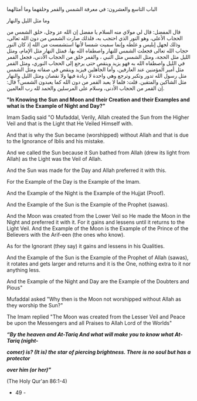 الباب التاسع والعشرون: في معرفة الشمس والقمر وخلقهما وما أمثالهما 

وما مثل الليل والنهار 

قال المفضل: قال لي مولاي منه السلام يا مفضل إن الله عز وجل، خلق الشمس من الحجاب الأعلى، وهو النور الذي احتجب به، فلذلك صارت الشمس من دون الله تعالى، وذلك لجهل إبليس و غلطه وإنما سميت شمسا لأنها استشمست من الله إذ كان النور حجاب الله تعالى فجعلت الشمس للنهار واصطفاه الله بها، فمثل النهار مثل الإمام، ومثل الليل مثل الحجة، ومثل الشمس مثل النبي ، والقمر خلق من الحجاب الأدنى، فجعل القمر في الليل واصطفاه الله به فهو يزيد وينقص حتى يرجع إلى الحجاب النوري، ومثل القمر مثل أمير المؤمنين عند العارفين، وأما الجاهلين فيزيد وينقص في صفاته ومثل الشمس مثل رسول الله تدور وتكبر وترجع وهي واحدة لا زيادة فيها ولا نقصان ومثل الليل والنهار مثل الشاكين والمتقين. قلت: فلما لا يعبد القمر من دون الله كما يعبدون الشمس؟ قال: إن القمر من الحجاب الأدنى، وسلام على المرسلين والحمد لله رب العالمين.

**"In Knowing the Sun and Moon and their Creation and their Examples and what is the** **Example of Night and Day?"**

Imam Sadiq said "O Mufaddal, Verily, Allah created the Sun from the Higher Veil and that is the Light that He Veiled Himself with.

And that is why the Sun became (worshipped) without Allah and that is due to the Ignorance of Iblis and his mistake.

And we called the Sun because it Sun bathed from Allah (drew its light from Allah) as the Light was the Veil of Allah.

And the Sun was made for the Day and Allah preferred it with this.

For the Example of the Day is the Example of the Imam.

And the Example of the Night is the Example of the Hujjat (Proof).

And the Example of the Sun is the Example of the Prophet (sawas).

And the Moon was created from the Lower Veil so He made the Moon in the Night and preferred it with it. For it gains and lessens until it returns to the Light Veil. And the Example of the Moon is the Example of the Prince of the Believers with the Arif-een (the ones who know).

As for the Ignorant (they say) it gains and lessens in his Qualities.

And the Example of the Sun is the Example of the Prophet of Allah (sawas), it rotates and gets larger and returns and it is the One, nothing extra to it nor anything less.

And the Example of the Night and Day are the Example of the Doubters and Pious"

Mufaddal asked "Why then is the Moon not worshipped without Allah as they worship the Sun?"

The Imam replied "The Moon was created from the Lesser Veil and Peace be upon the Messengers and all Praises to Allah Lord of the Worlds"

_**“By the heaven and At-Tariq And what will make you to know what At-Tariq (night-**_

_**comer) is? (It is) the star of piercing brightness. There is no soul but has a protector**_

_**over him (or her)"**_

(The Holy Qur'an 86:1-4)

- 49 -